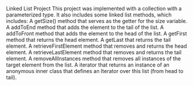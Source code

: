 Linked List Project
This project was implemented with a collection with a parameterized type. It also includes some linked list methods, which includes:
A getSize() method that serves as the getter for the size variable.
A addToEnd method that adds the element to the tail of the list.
A addToFront method that adds the element to the head of the list.
A getFirst method that returns the head element.
A getLast that returns the tail element.
A retrieveFirstElement method that removes and returns the head element.
A retrieveLastElement method that removes and returns the tail element.
A removeAllInstances method that removes all instances of the target element from the list. 
A iterator that returns an instance of an anonymous inner class that defines an Iterator over this list (from head to tail). 
